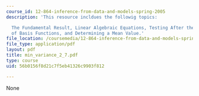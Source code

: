 ```yaml
---
course_id: 12-864-inference-from-data-and-models-spring-2005
description: 'This resource incldues the followig topics:

  The Fundamental Result, Linear Algebraic Equations, Testing After the Fact, Use
  of Basis Functions, and Determining a Mean Value.'
file_location: /coursemedia/12-864-inference-from-data-and-models-spring-2005/56b0156f8d21c7f5eb41326c9903f812_min_variance_2_7.pdf
file_type: application/pdf
layout: pdf
title: min_variance_2_7.pdf
type: course
uid: 56b0156f8d21c7f5eb41326c9903f812

---
```

None